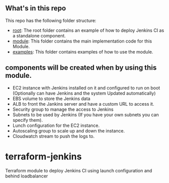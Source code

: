 ## What's in this repo

This repo has the following folder structure:

* [root](https://github.com/devopsplant/terraform-jenkins/tree/master): The root folder contains an example
  of how to deploy Jenkins CI as a standalone component.
* [module](https://github.com/devopsplant/terraform-jenkins/tree/master/module): This folder contains the 
  main implementation code for this Module.
* [examples](https://github.com/devopsplant/terraform-jenkins/tree/master/examples): This folder contains 
  examples of how to use the module.

## components will be created when by using this module.

* EC2 instance with Jenkins installed on it and configured  to run on boot (Optionally can have Jenkins and the system Updated automatically)
* EBS volume to store the Jenkins data
* ALB to front the Jankins server and have a custom URL to access it.
* Security group to manage the access to Jenkins
* Subnets to be used by Jenkins (If you have your own subnets you can specify them).
* Lunch configuration for the EC2 instance.
* Autoscaling group to scale up and down the instance.
* Cloudwatch stream to push the logs to.


# terraform-jenkins
Terraform module to deploy Jenkins CI using launch configuration and behind loadbalancer
